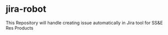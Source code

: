# jira-robot
This Repository will handle creating issue automatically in Jira tool for SS&amp;E Res Products
